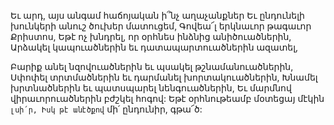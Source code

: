 
Եւ արդ, այս անգամ հաճոյական ի՞նչ
աղաչանքներ
Եւ ընդունելի խունկերի անուշ ծուխեր մատուցեմ,
Գովեա՜լ երկնաւոր թագաւոր Քրիստոս,
Եթէ ոչ խնդրել, որ օրհնես ինձնից
անիծուածներին,
Արձակել կապուածներին եւ
դատապարտուածներին ազատել,


Բարիք անել նզովուածներին եւ պսակել
թշնամանուածներին,
Սփոփել տրտմածներին եւ դարմանել
խորտակուածներին,
Խնամել խրտնածներին եւ պատսպարել
նենգուածներին,
Եւ մարմնով վիրաւորուածներին բժշկել հոգով:
Եթէ օրհնութեամբ մօտեցայ մէկին` լսի՛ր,
Իսկ թէ անէծքով` մի՛ ընդունիր, գթա՜ծ:
